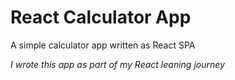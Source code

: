 # React Calculator App
A simple calculator app written as React SPA

_I wrote this app as part of my React leaning journey_